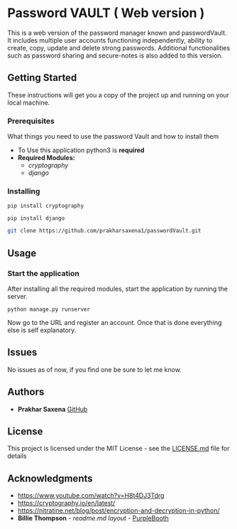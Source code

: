 # Password VAULT ( Web version )
This is a web version of the password manager known and passwordVault. It includes multiple user accounts functioning independently, ability to create, copy, update and delete strong passwords. Additional functionalities such as password sharing and secure-notes is also added to this version.

## Getting Started

These instructions will get you a copy of the project up and running on your local machine.

### Prerequisites

What things you need to use the password Vault and how to install them

- To Use this application python3 is **required**
- **Required Modules:** 
	- *cryptography*
    - *django*

### Installing

```Python3
pip install cryptography

pip install django

```

```BASH
git clone https://github.com/prakharsaxena1/passwordVault.git
```

## Usage

### Start the application
After installing all the required modules, start the application by running the server.
```Python3
python manage.py runserver

```
Now go to the URL and register an account. Once that is done everything else is self explanatory.

## Issues
No issues as of now, if you find one be sure to let me know.

## Authors
* **Prakhar Saxena** [GitHub](https://github.com/prakharsaxena1)

## License
This project is licensed under the MIT License - see the [LICENSE.md](LICENSE.md) file for details

## Acknowledgments
* https://www.youtube.com/watch?v=H8t4DJ3Tdrg
* https://cryptography.io/en/latest/
* https://nitratine.net/blog/post/encryption-and-decryption-in-python/
* **Billie Thompson** - *readme.md layout* - [PurpleBooth](https://github.com/PurpleBooth)
